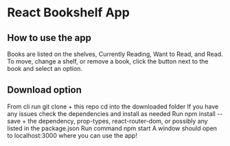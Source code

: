 # React Bookshelf App

 ## How to use the app
 Books are listed on the shelves, Currently Reading, Want to Read, and Read.
 To move, change a shelf, or remove a book, click the button next to the book and select an option.

 ## Download option
 From cli run git clone + this repo
 cd into the downloaded folder
 If you have any issues check the dependencies and install as needed
 Run npm install --save + the dependency, prop-types, react-router-dom, or possibly any listed in the package.json
 Run command npm start
 A window should open to localhost:3000 where you can use the app!
